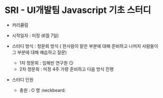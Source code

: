 # SRI - UI개발팀 Javascript 기초 스터디 

- 커리큘럼
- 시작일자 : 미정 (6월 7일)
- 스터디 방식 : 청문회 방식 ( 한사람이 맡은 부분에 대해 준비하고 나머지 사람들이 그 부분에 대해 예습하고 질문)
    - 1차 청문회 : 임해빈 연구원 :smirk: 
    - 2차 청문회 : 미정 4주 가량 준비하고 다음 방식 진행
    
- 스터디 인원
    - 총원 : O 명 :neckbeard:
     
